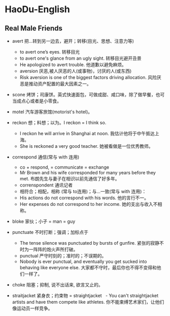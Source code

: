 # HaoDu-English

## Real Male Friends

- avert 把…转到另一边去，避开；转移(目光、思想、注意力等)
  - to avert one’s eyes. 转移目光
  - to avert one's glance from an ugly sight. 转移目光避开丑景
  - He apologized to avert trouble. 他道歉以避免麻烦。 
  - aversion 厌恶,被人厌恶的人(或事物)，讨厌的人(或东西)
  - Risk aversion is one of the biggest factors driving allocation. 风险厌恶是推动资产配置的最大因素之一。 
  
- scone 烤饼；司康饼。英式快速面包，可做成甜、咸口味，除了做早餐，也可当成点心或者是小零食。
- motel 汽车游客旅馆(motorist's hotel)。
- reckon 想；料想；以为。I reckon = I think so.
  - I reckon he will arrive in Shanghai at noon. 我估计他将于中午抵达上海。
  - She is reckoned a very good teacher. 她被看做是一位优秀教师。
  
- correspond 通信(常与 with 连用)
  - co + respond, = communicate = exchange
  - Mr Brown and his wife corresponded for many years before they met. 布朗先生与妻子在相识以前先通信了好多年。
  - correnspondent 通讯记者
  - 相符合；相配，相称 (常与 to连用)；与…一致(常与 with 连用)：
  - His actions do not correspond with his words. 他的言行不一。
  - Her expenses do not correspond to her income. 她的支出与收入不相称。
  
- bloke 家伙；小子 = man = guy
- punctuate 不时打断；强调；加标点于
  - The tense silence was punctuated by bursts of gunfire. 紧张的寂静不时为一阵阵的炮火声所打破。
  - punctual 严守时刻的；准时的；不误期的。
  - Nobody is ever punctual, and eventually you get sucked into behaving like everyone else. 大家都不守时，最后你也不得不变得和他们一样了。
- choke 阻塞；抑制, 说不出话来, 欲言又止的。
- straitjacket 紧身衣；约束物 = straightjacket
  - You can't straightjacket artists and have them compete like athletes. 你不能束缚艺术家们，让他们像运动员一样竞争。 


